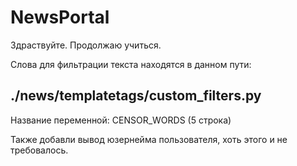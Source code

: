 # NewsPortal

Здраствуйте. Продолжаю учиться. 

Слова для фильтрации текста находятся в данном пути:

## ./news/templatetags/custom_filters.py
Название переменной: CENSOR_WORDS (5 строка)


Также добавли вывод юзернейма пользователя, хоть этого и не требовалось.
